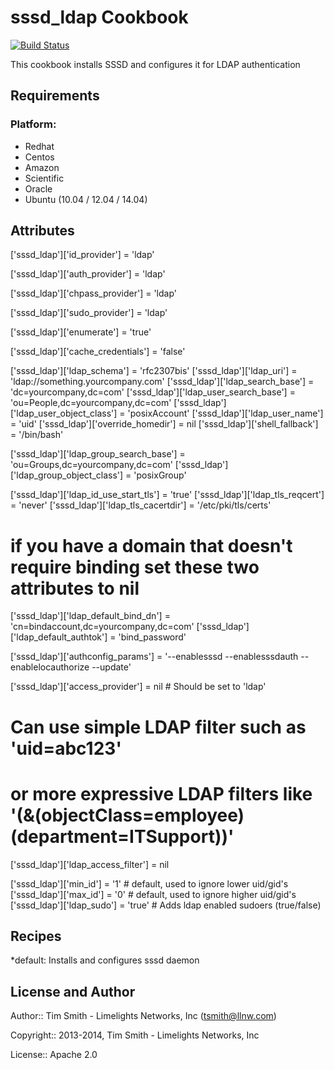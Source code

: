 sssd_ldap Cookbook
==================
[![Build Status](https://travis-ci.org/tas50/chef-sssd_ldap.svg?branch=master)](https://travis-ci.org/tas50/chef-sssd_ldap)

This cookbook installs SSSD and configures it for LDAP authentication

Requirements
------------

### Platform:

* Redhat
* Centos
* Amazon
* Scientific
* Oracle
* Ubuntu (10.04 / 12.04 / 14.04)

Attributes
----------

['sssd_ldap']['id_provider'] = 'ldap'

['sssd_ldap']['auth_provider'] = 'ldap'

['sssd_ldap']['chpass_provider'] = 'ldap'

['sssd_ldap']['sudo_provider'] = 'ldap'

['sssd_ldap']['enumerate'] = 'true'

['sssd_ldap']['cache_credentials'] = 'false'

['sssd_ldap']['ldap_schema'] = 'rfc2307bis'
['sssd_ldap']['ldap_uri'] = 'ldap://something.yourcompany.com'
['sssd_ldap']['ldap_search_base'] = 'dc=yourcompany,dc=com'
['sssd_ldap']['ldap_user_search_base'] = 'ou=People,dc=yourcompany,dc=com'
['sssd_ldap']['ldap_user_object_class'] = 'posixAccount'
['sssd_ldap']['ldap_user_name'] = 'uid'
['sssd_ldap']['override_homedir'] = nil
['sssd_ldap']['shell_fallback'] = '/bin/bash'

['sssd_ldap']['ldap_group_search_base'] = 'ou=Groups,dc=yourcompany,dc=com'
['sssd_ldap']['ldap_group_object_class'] = 'posixGroup'

['sssd_ldap']['ldap_id_use_start_tls'] = 'true'
['sssd_ldap']['ldap_tls_reqcert'] = 'never'
['sssd_ldap']['ldap_tls_cacertdir'] = '/etc/pki/tls/certs'

# if you have a domain that doesn't require binding set these two attributes to nil
['sssd_ldap']['ldap_default_bind_dn'] = 'cn=bindaccount,dc=yourcompany,dc=com'
['sssd_ldap']['ldap_default_authtok'] = 'bind_password'

['sssd_ldap']['authconfig_params'] = '--enablesssd --enablesssdauth --enablelocauthorize --update'

['sssd_ldap']['access_provider'] = nil # Should be set to 'ldap'
# Can use simple LDAP filter such as 'uid=abc123' 
# or more expressive LDAP filters like '(&(objectClass=employee)(department=ITSupport))'
['sssd_ldap']['ldap_access_filter'] = nil 

['sssd_ldap']['min_id'] = '1' # default, used to ignore lower uid/gid's
['sssd_ldap']['max_id'] = '0' # default, used to ignore higher uid/gid's
['sssd_ldap']['ldap_sudo'] = 'true' # Adds ldap enabled sudoers (true/false)


Recipes
-------

*default: Installs and configures sssd daemon

License and Author
------------------

Author:: Tim Smith - Limelights Networks, Inc (<tsmith@llnw.com>)

Copyright:: 2013-2014, Tim Smith - Limelights Networks, Inc

License:: Apache 2.0

